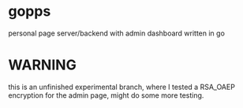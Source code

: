 # gopps
personal page server/backend with admin dashboard written in go

# WARNING
this is an unfinished experimental branch, where I tested a RSA_OAEP encryption 
for the admin page, might do some more testing.